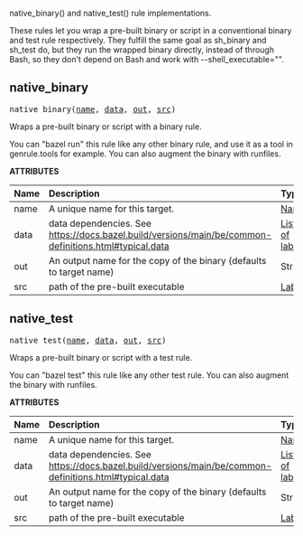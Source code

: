 <!-- Generated with Stardoc: http://skydoc.bazel.build -->

native_binary() and native_test() rule implementations.

These rules let you wrap a pre-built binary or script in a conventional binary
and test rule respectively. They fulfill the same goal as sh_binary and sh_test
do, but they run the wrapped binary directly, instead of through Bash, so they
don't depend on Bash and work with --shell_executable="".


<a id="#native_binary"></a>

## native_binary

<pre>
native_binary(<a href="#native_binary-name">name</a>, <a href="#native_binary-data">data</a>, <a href="#native_binary-out">out</a>, <a href="#native_binary-src">src</a>)
</pre>


Wraps a pre-built binary or script with a binary rule.

You can "bazel run" this rule like any other binary rule, and use it as a tool
in genrule.tools for example. You can also augment the binary with runfiles.


**ATTRIBUTES**


| Name  | Description | Type | Mandatory | Default |
| :------------- | :------------- | :------------- | :------------- | :------------- |
| <a id="native_binary-name"></a>name |  A unique name for this target.   | <a href="https://bazel.build/docs/build-ref.html#name">Name</a> | required |  |
| <a id="native_binary-data"></a>data |  data dependencies. See https://docs.bazel.build/versions/main/be/common-definitions.html#typical.data   | <a href="https://bazel.build/docs/build-ref.html#labels">List of labels</a> | optional | [] |
| <a id="native_binary-out"></a>out |  An output name for the copy of the binary (defaults to target name)   | String | optional | "" |
| <a id="native_binary-src"></a>src |  path of the pre-built executable   | <a href="https://bazel.build/docs/build-ref.html#labels">Label</a> | required |  |


<a id="#native_test"></a>

## native_test

<pre>
native_test(<a href="#native_test-name">name</a>, <a href="#native_test-data">data</a>, <a href="#native_test-out">out</a>, <a href="#native_test-src">src</a>)
</pre>


Wraps a pre-built binary or script with a test rule.

You can "bazel test" this rule like any other test rule. You can also augment
the binary with runfiles.


**ATTRIBUTES**


| Name  | Description | Type | Mandatory | Default |
| :------------- | :------------- | :------------- | :------------- | :------------- |
| <a id="native_test-name"></a>name |  A unique name for this target.   | <a href="https://bazel.build/docs/build-ref.html#name">Name</a> | required |  |
| <a id="native_test-data"></a>data |  data dependencies. See https://docs.bazel.build/versions/main/be/common-definitions.html#typical.data   | <a href="https://bazel.build/docs/build-ref.html#labels">List of labels</a> | optional | [] |
| <a id="native_test-out"></a>out |  An output name for the copy of the binary (defaults to target name)   | String | optional | "" |
| <a id="native_test-src"></a>src |  path of the pre-built executable   | <a href="https://bazel.build/docs/build-ref.html#labels">Label</a> | required |  |



